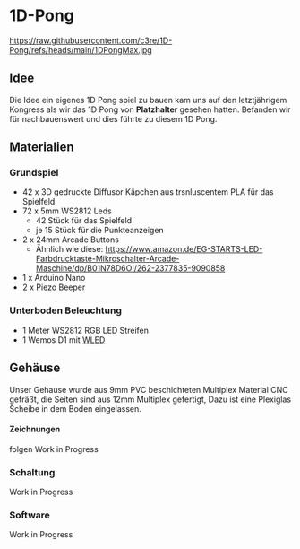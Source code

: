# 1D-Pong
https://raw.githubusercontent.com/c3re/1D-Pong/refs/heads/main/1DPongMax.jpg
## Idee
Die Idee ein eigenes 1D Pong spiel zu bauen kam uns auf den letztjährigem Kongress als wir das 1D Pong von **Platzhalter** gesehen hatten. Befanden wir für nachbauenswert und dies führte zu diesem 1D Pong.
## Materialien
### Grundspiel

- 42 x 3D gedruckte Diffusor Käpchen aus trsnluscentem PLA für das Spielfeld
- 72 x 5mm WS2812 Leds
  - 42 Stück für das Spielfeld
  - je 15 Stück für die Punkteanzeigen
- 2 x 24mm Arcade Buttons
  - Ähnlich wie diese: https://www.amazon.de/EG-STARTS-LED-Farbdrucktaste-Mikroschalter-Arcade-Maschine/dp/B01N78D6OI/262-2377835-9090858
- 1 x Arduino Nano
- 2 x Piezo Beeper
  
### Unterboden Beleuchtung
- 1 Meter WS2812 RGB LED Streifen
- 1 Wemos D1 mit [WLED](https://kno.wled.ge/)

## Gehäuse
Unser Gehause wurde aus 9mm PVC beschichteten Multiplex Material CNC gefräßt,
die Seiten sind aus 12mm Multiplex gefertigt, Dazu ist eine Plexiglas Scheibe in dem Boden eingelassen.

#### Zeichnungen
folgen
Work in Progress

### Schaltung
Work in Progress

### Software
Work in Progress


